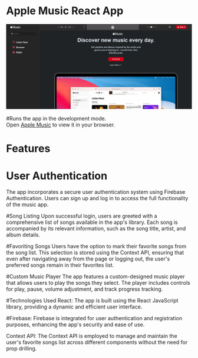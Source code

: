 # Apple Music React App
<img src="https://github.com/Reshavji/Apple-Music-Clone---React-Project-2---4wupes2k4nt7/blob/main/Screenshot%202023-08-29%20125203.png" alt="apple">

#Runs the app in the development mode.\
Open [Apple Music](https://spiffy-salamander-eed20a.netlify.app/) to view it in your browser.

# Features
# User Authentication
The app incorporates a secure user authentication system using Firebase Authentication. Users can sign up and log in to access the full functionality of the music app.

#Song Listing
Upon successful login, users are greeted with a comprehensive list of songs available in the app's library. Each song is accompanied by its relevant information, such as the song title, artist, and album details.

#Favoriting Songs
Users have the option to mark their favorite songs from the song list. This selection is stored using the Context API, ensuring that even after navigating away from the page or logging out, the user's preferred songs remain in their favorites list.

#Custom Music Player
The app features a custom-designed music player that allows users to play the songs they select. The player includes controls for play, pause, volume adjustment, and track progress tracking.

#Technologies Used
React: The app is built using the React JavaScript library, providing a dynamic and efficient user interface.

#Firebase: Firebase is integrated for user authentication and registration purposes, enhancing the app's security and ease of use.

Context API: The Context API is employed to manage and maintain the user's favorite songs list across different components without the need for prop drilling.
